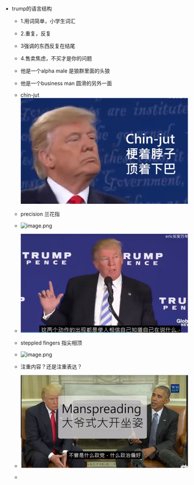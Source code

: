 - trump的语言结构
	 - 1.用词简单，小学生词汇

	 - 2.重复，反复

	 - 3强调的东西反复在结尾

	 - 4.售卖焦虑，不买才是你的问题

	 - 他是一个alpha male 是狼群里面的头狼

	 - 他是一个business man 圆滑的另外一面

	 - chin-jut ![image.png](../assets/image_1653633690201_0.png)

	 - precision 兰花指

	 - ![image.png](../assets/image_1653633918809_0.png)

	 - ![image.png](../assets/image_1653633948400_0.png)

	 - steppled fingers 指尖相顶

	 - ![image.png](../assets/image_1653634042024_0.png)

	 - 注重内容？还是注重表达？

	 - ![image.png](../assets/image_1653642454404_0.png)

	 - 
